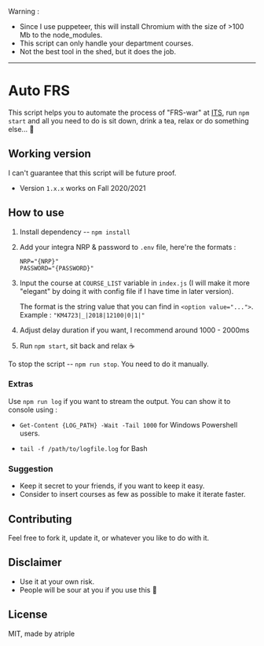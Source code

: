 Warning :

- Since I use puppeteer, this will install Chromium with the size of >100 Mb to the node_modules.
- This script can only handle your department courses.
- Not the best tool in the shed, but it does the job.

---

# Auto FRS

This script helps you to automate the process of "FRS-war" at [ITS](https://www.its.ac.id/), run `npm start` and all you need to do is sit down, drink a tea, relax or do something else... 🍵

## Working version

I can't guarantee that this script will be future proof.

- Version `1.x.x` works on Fall 2020/2021

## How to use

1. Install dependency -- `npm install`
2. Add your integra NRP & password to `.env` file, here're the formats :

   ```
   NRP="{NRP}"
   PASSWORD="{PASSWORD}"
   ```

3. Input the course at `COURSE_LIST` variable in `index.js` (I will make it more "elegant" by doing it with config file if I have time in later version).

   The format is the string value that you can find in `<option value="...">`. Example : `"KM4723|_|2018|12100|0|1|"`

4. Adjust delay duration if you want, I recommend around 1000 - 2000ms

5. Run `npm start`, sit back and relax ☕

To stop the script -- `npm run stop`. You need to do it manually.

### Extras

Use `npm run log` if you want to stream the output. You can show it to console using :

- `Get-Content {LOG_PATH} -Wait -Tail 1000` for Windows Powershell users.

- `tail -f /path/to/logfile.log` for Bash

### Suggestion

- Keep it secret to your friends, if you want to keep it easy.
- Consider to insert courses as few as possible to make it iterate faster.

## Contributing

Feel free to fork it, update it, or whatever you like to do with it.

## Disclaimer

- Use it at your own risk.
- People will be sour at you if you use this 🤖

## License

MIT, made by atriple
